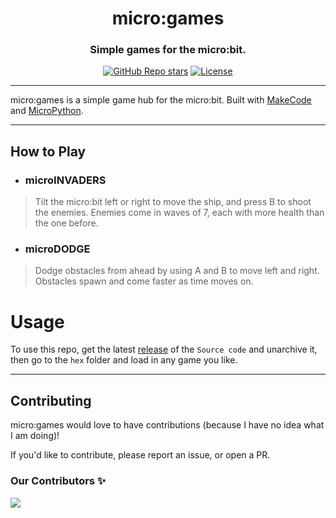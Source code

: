 <div align="center">
  <h1 align="center">micro:games</h1>
  <h3>Simple games for the micro:bit.</h3>
</div>

<div align="center">
  <a href="https://github.com/orn8/micro-games/stargazers"><img alt="GitHub Repo stars" src="https://img.shields.io/github/stars/orn8/micro-games?style=for-the-badge"></a>
  <a href="https://github.com/orn8/micro-games/blob/master/LICENSE"><img alt="License" src="https://img.shields.io/badge/license-GNUv3-purple?style=for-the-badge"></a>
</div>

---

micro:games is a simple game hub for the micro:bit. Built with [MakeCode](https://makecode.microbit.org/) and [MicroPython](https://python.microbit.org/).

---

## How to Play

* ### microINVADERS
> Tilt the micro:bit left or right to move the ship, and press B to shoot the enemies. Enemies come in waves of 7, each with more health than the one before.

* ### microDODGE
> Dodge obstacles from ahead by using A and B to move left and right. Obstacles spawn and come faster as time moves on.

# Usage

To use this repo, get the latest [release](https://github.com/orn8/micro-games/releases) of the `Source code` and unarchive it, then go to the `hex` folder and load in any game you like.

---

## Contributing

micro:games would love to have contributions (because I have no idea what I am doing)!

If you'd like to contribute, please report an issue, or open a PR.

### Our Contributors ✨

<a href="https://github.com/orn8/micro-games/graphs/contributors">
  <img src="https://contrib.rocks/image?repo=orn8/micro-games" />
</a>
